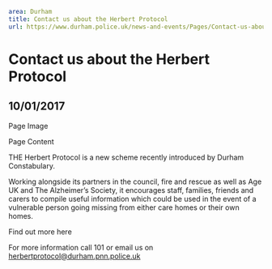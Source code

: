 ```yaml
area: Durham
title: Contact us about the Herbert Protocol
url: https://www.durham.police.uk/news-and-events/Pages/Contact-us-about-the-Herbert-Prpt.aspx
```

# Contact us about the Herbert Protocol

## 10/01/2017

Page Image

Page Content

​THE Herbert Protocol is a new scheme recently introduced by Durham Constabulary.

Working alongside its partners in the council, fire and rescue as well as Age UK and The Alzheimer’s Society, it encourages staff, families, friends and carers to compile useful information which could be used in the event of a vulnerable person going missing from either care homes or their own homes.

Find out more here

For more information call 101 or email us on herbertprotocol@durham.pnn.police.uk
